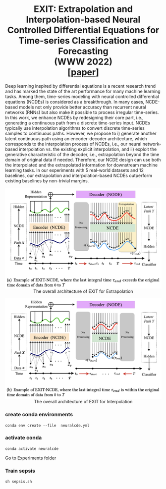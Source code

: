 
<h1 align='center'> EXIT: Extrapolation and Interpolation-based Neural Controlled Differential Equations for Time-series Classification and Forecasting<br>(WWW 2022)<br>
    [<a href="https://dl.acm.org/doi/abs/10.1145/3485447.3512030">paper</a>] </h1>

Deep learning inspired by differential equations is a recent research trend and has marked the state of the art performance for many machine learning tasks. Among them, time-series modeling with neural controlled differential equations (NCDEs) is considered as a breakthrough. In many cases, NCDE-based models not only provide better accuracy than recurrent neural networks (RNNs) but also make it possible to process irregular time-series. In this work, we enhance NCDEs by redesigning their core part, i.e., generating a continuous path from a discrete time-series input. NCDEs typically use interpolation algorithms to convert discrete time-series samples to continuous paths. However, we propose to i) generate another latent continuous path using an encoder-decoder architecture, which corresponds to the interpolation process of NCDEs, i.e., our neural network-based interpolation vs. the existing explicit interpolation, and ii) exploit the generative characteristic of the decoder, i.e., extrapolation beyond the time domain of original data if needed. Therefore, our NCDE design can use both the interpolated and the extrapolated information for downstream machine learning tasks. In our experiments with 5 real-world datasets and 12 baselines, our extrapolation and interpolation-based NCDEs outperform existing baselines by non-trivial margins.
<p align="center">
  <img align="middle" src="./EXIT1.png" alt="EXIT1"/> 
  The overall architecture of EXIT for Extrapolation
</p>
<p align="center">
  <img align="middle" src="./EXIT0.png" alt="EXIT"/> 
  The overall architecture of EXIT for Interpolation
</p>

### create conda environments
```
conda env create --file  neuralcde.yml
```

### activate conda 
```
conda activate neuralcde
```
Go to Experiments folder

### Train sepsis
```
sh sepsis.sh
```
